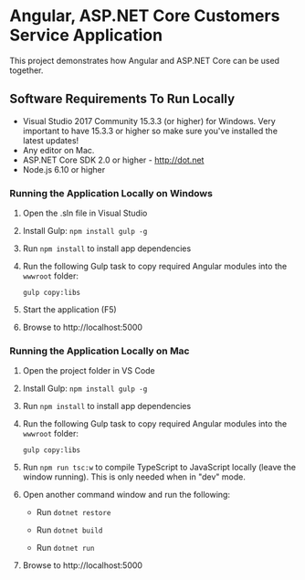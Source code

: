 # Angular, ASP.NET Core Customers Service Application

This project demonstrates how Angular and ASP.NET Core can be used together.


## Software Requirements To Run Locally

* Visual Studio 2017 Community 15.3.3 (or higher) for Windows. Very important to have 15.3.3 or higher so make sure you've installed the latest updates!
* Any editor on Mac.
* ASP.NET Core SDK 2.0 or higher - http://dot.net 
* Node.js 6.10 or higher

### Running the Application Locally on Windows

1. Open the .sln file in Visual Studio

1. Install Gulp: `npm install gulp -g`

1. Run `npm install` to install app dependencies

1. Run the following Gulp task to copy required Angular modules into the `wwwroot` folder: 

    `gulp copy:libs`

1. Start the application (F5)

1. Browse to http://localhost:5000

### Running the Application Locally on Mac

1. Open the project folder in VS Code

1. Install Gulp: `npm install gulp -g`

1. Run `npm install` to install app dependencies

1. Run the following Gulp task to copy required Angular modules into the `wwwroot` folder: 

    `gulp copy:libs`

1. Run `npm run tsc:w` to compile TypeScript to JavaScript locally (leave the window running). This is only needed when in "dev" mode.

1. Open another command window and run the following:

    * Run `dotnet restore`

    * Run `dotnet build`

    * Run `dotnet run`

1. Browse to http://localhost:5000